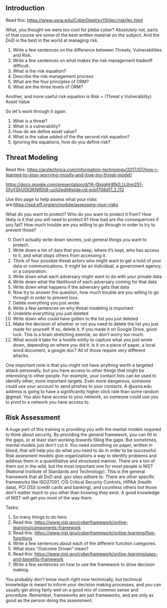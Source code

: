 ## Introduction
Read this: <https://www.usna.edu/CyberDept/sy110/lec/risk/lec.html>

What, you thought we were too cool for plebe cyber? Absolutely not, parts of that course are some of the best written material on the subject. And the DoD is the best in the world at managing risk.

1. Write a few sentences on the difference between Threats, Vulnerabilities and Risk.
2. Write a few sentences on what makes the risk management tradeoff difficult.
3. What is the risk equation?
4. Describe the risk management process
5. What are the four principles of ORM?
6. What are the three levels of ORM?

Another, and more useful risk equation is Risk = (Threat x Vulnerability) Asset Value

So let's work through it again.
1. What is a threat?
2. What is a vulnerability?
3. How do we define asset value?
4. What is the value added of the the second risk equation?
5. Ignoring the equations, how do you define risk?

## Threat Modeling
Read this: <https://arstechnica.com/information-technology/2017/07/how-i-learned-to-stop-worrying-mostly-and-love-my-threat-model/>

<https://docs.google.com/presentation/d/1A-0bggHr8fk0_UJhm251-GfyYShU0II3KNRDt9-uzjU/edit#slide=id.gcbf708df7_3_112>

Use this page to help assess what your risks are:<https://ssd.eff.org/en/module/assessing-your-risks>

What do you want to protect? Who do you want to protect it from? How likely is it that you will need to protect it? How bad are the consequences if you fail? How much trouble are you willing to go through in order to try to prevent those?

0. Don't actually write down secrets, just general things you want to protect.
1. Write down a list of data that you keep, where it’s kept, who has access to it, and what stops others from accessing it.
2. Think of four possible threat actors who might want to get a hold of your data or communications. It might be an individual, a government agency, or a corporation.
3. Write down what each adversary might want to do with your private data
4. Write down what the likelihood of each adversary coming for that data
5. Write down what happens if the adversary gets that data
6. Now try to answer the question, how much trouble are you willing to go through in order to prevent loss.
7. Delete everything you just wrote
8. Write a few sentences on why threat modeling is important
9. Undelete everything you just deleted
10. Write down who could have gotten to the list you just deleted
11. Make the decision of whether or not you need to delete the list you just made for yourself. If so, delete it. If you made it on Google Drive, good luck. This is a brain stretching exercie, so don't worry too much.
12. What would it take for a hostile entity to capture what you just wrote down, depending on where you did it. Is it on a piece of paper, a local word document, a google doc? All of those require very different attacks.

One important note is that you might not have anything worth a targeted attack personally, but you have access to other things that might be interesting to other people. For example, your contact lists can be used to identify other, more important targets. Even more dangerous, someone could use your account to send phishes to your contacts. A @usna.edu address is going to have a significantly higher click rate than some random @gmail. You also have access to your network, so someone could use you to pivot to a network you have access to.


## Risk Assessment
A huge part of this training is providing you with the mental models required to think about security. By providing the general framework, you can fill in the gaps, or at least start working towards filling the gaps. But sometimes, mental models just don't cut it. You need something on paper, written in blood, that will help you do what you need to do in order to be successful. Risk assesment models give organizations a way to identify problems and address them in a quantitiative and structured manner. There are a ton of them out in the wild, but the most important one for most people is NIST (National Institute of Standards and Technology). This is the general framework that all DoD and .gov sites adhere to. There are other specific frameworks like ISO27001, CIS Critical Security Controls, HIPAA (health data), PCI DSS (credit cards and banking), and countless others but those don't matter much to you other than knowing they exist. A good knowledge of NIST will get you most of the way there.

Tasks:
1. So many things to do here.
2. Read this: <https://www.nist.gov/cyberframework/online-learning/components-framework>
3. Read this: <https://www.nist.gov/cyberframework/online-learning/five-functions>
3. Write a few sentences about each of the different function categories.
4. What does "Outcome Driven" mean?
4. Read this: <https://www.nist.gov/cyberframework/online-learning/uses-and-benefits-framework>
5. Write a few sentences on how to use the framework to drive decision making.

You probably don't know much right now technically, but technical knowledge is meant to inform your decision making processes, and you can usually get along fairly well on a good mix of common sense and procedure. Remember, frameworks are just frameworks, and are only as good as the person doing the assessment.
